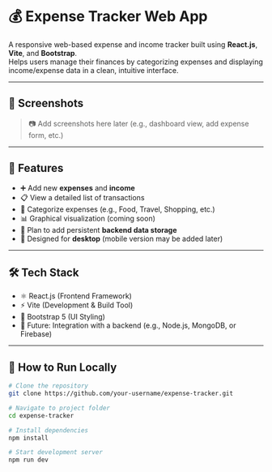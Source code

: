 # 💰 Expense Tracker Web App

A responsive web-based expense and income tracker built using **React.js**, **Vite**, and **Bootstrap**.  
Helps users manage their finances by categorizing expenses and displaying income/expense data in a clean, intuitive interface.

---

## 📸 Screenshots

> 📷 Add screenshots here later (e.g., dashboard view, add expense form, etc.)

---

## 🚀 Features

- ➕ Add new **expenses** and **income**
- 📋 View a detailed list of transactions
- 📂 Categorize expenses (e.g., Food, Travel, Shopping, etc.)
- 📊 Graphical visualization (coming soon)
- 💾 Plan to add persistent **backend data storage**
- 📱 Designed for **desktop** (mobile version may be added later)

---

## 🛠 Tech Stack

- ⚛️ React.js (Frontend Framework)
- ⚡ Vite (Development & Build Tool)
- 🎨 Bootstrap 5 (UI Styling)
- 🔄 Future: Integration with a backend (e.g., Node.js, MongoDB, or Firebase)

---

## 🧪 How to Run Locally

```bash
# Clone the repository
git clone https://github.com/your-username/expense-tracker.git

# Navigate to project folder
cd expense-tracker

# Install dependencies
npm install

# Start development server
npm run dev
